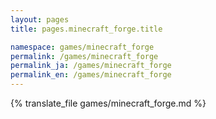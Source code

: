 ```yaml
---
layout: pages
title: pages.minecraft_forge.title

namespace: games/minecraft_forge
permalink: /games/minecraft_forge
permalink_ja: /games/minecraft_forge
permalink_en: /games/minecraft_forge
---
```


{% translate_file games/minecraft_forge.md %}

